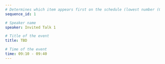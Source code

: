 ```yaml
---
# Determines which item appears first on the schedule (lowest number (0) appears first)
sequence_id: 1

# Speaker name
speaker: Invited Talk 1

# Title of the event
title: TBD

# Time of the event
time: 09:10 - 09:40
---
```

